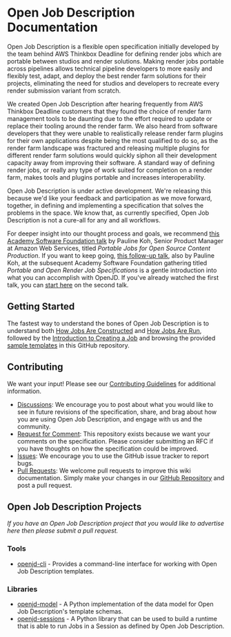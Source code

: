 # Open Job Description Documentation

Open Job Description is a flexible open specification initially developed by the team behind AWS Thinkbox
Deadline for defining render jobs which are portable between studios and render solutions. Making render jobs portable 
across pipelines allows technical pipeline developers to more easily and flexibly test, adapt, and deploy the best
render farm solutions for their projects, eliminating the need for studios and developers to recreate every render
submission variant from scratch.

We created Open Job Description after hearing frequently from AWS Thinkbox Deadline customers that they found the 
choice of render farm management tools to be daunting due to the effort required to update or replace their tooling 
around the render farm. We also heard from software developers that they were unable to realistically release render
farm plugins for their own applications despite being the most qualified to do so, as the render farm landscape was 
fractured and releasing multiple plugins for different render farm solutions would quickly siphon all their
development capacity away from improving their software. A standard way of defining render jobs, or really any type 
of work suited for completion on a render farm, makes tools and plugins portable and increases interoperability. 

Open Job Description is under active development. We're releasing this because we'd like your feedback and 
participation as we move forward, together, in defining and implementing a specification that solves the problems in 
the space. We know that, as currently specified, Open Job Description is not a cure-all for any and all workflows. 

For deeper insight into our thought process and goals, we recommend [this Academy Software Foundation talk](https://www.youtube.com/watch?v=3AM3L6P-cAw&list=PL9dZxafYCWmxDFGc2CEq4SgCkZWKYW1m5&index=14)
by Pauline Koh, Senior Product Manager at Amazon Web Services, titled *Portable Jobs for Open Source Content Production*.
If you want to keep going, [this follow-up talk](https://www.youtube.com/watch?v=2umfqGX844Y), also by Pauline Koh, at 
the subsequent Academy Software Foundation gathering titled *Portable and Open Render Job Specifications* is a gentle 
introduction into what you can accomplish with OpenJD. If you've already watched the first talk, you can [start here](https://www.youtube.com/watch?v=2umfqGX844Y&t=383)
on the second talk.

## Getting Started

The fastest way to understand the bones of Open Job Description is to understand both [How Jobs Are Constructed](How-Jobs-Are-Constructed)
and [How Jobs Are Run](How-Jobs-Are-Run), followed by the [Introduction to Creating a Job](Introduction-to-Creating-a-Job) and browsing the provided
[sample templates](https://github.com/OpenJobDescription/openjd-specifications/tree/mainline/samples) in this GitHub
repository.

## Contributing

We want your input! Please see our [Contributing Guidelines](https://github.com/OpenJobDescription/openjd-specifications/blob/mainline/CONTRIBUTING.md) for additional information.

* [Discussions](https://github.com/OpenJobDescription/openjd-specifications/discussions): We encourage you to post about what you
   would like to see in future revisions of the specification, share, and brag about how you are using Open Job Description, and
   engage with us and the community.
* [Request for Comment](https://github.com/OpenJobDescription/openjd-specifications/tree/mainline/rfcs/README.md): This 
  repository exists because we want your comments on the specification. Please consider submitting an RFC if you have 
  thoughts on how the specification could be improved.
* [Issues](https://github.com/OpenJobDescription/openjd-specifications/issues): We encourage you to use the GitHub issue tracker
  to report bugs. 
* [Pull Requests](https://github.com/OpenJobDescription/openjd-specifications/pulls): We welcome pull requests to improve this wiki
  documentation. Simply make your changes in our [GitHub Repository](https://github.com/OpenJobDescription/openjd-specifications/tree/mainline/wiki)
  and post a pull request.

## Open Job Description Projects

*If you have an Open Job Description project that you would like to advertise here then please
submit a pull request.*

### Tools

* [openjd-cli](https://github.com/OpenJobDescription/openjd-cli) - Provides a command-line
  interface for working with Open Job Description templates.

### Libraries

* [openjd-model](https://github.com/OpenJobDescription/openjd-model-for-python) - A Python
  implementation of the data model for Open Job Description's template schemas.
* [openjd-sessions](https://github.com/OpenJobDescription/openjd-sessions-for-python) - A Python
  library that can be used to build a runtime that is able to run Jobs in a Session as defined
  by Open Job Description.
